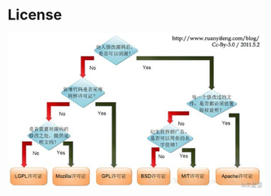 <!-- TITLE: License -->
<!-- SUBTITLE: A quick summary of License -->

# License
![20140811173721234](/uploads/20140811173721234 "20140811173721234")